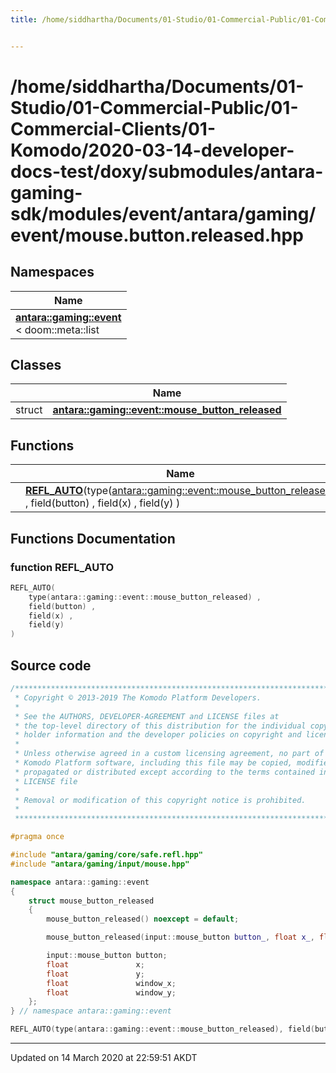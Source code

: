 ```yaml
---
title: /home/siddhartha/Documents/01-Studio/01-Commercial-Public/01-Commercial-Clients/01-Komodo/2020-03-14-developer-docs-test/doxy/submodules/antara-gaming-sdk/modules/event/antara/gaming/event/mouse.button.released.hpp


---
```


# /home/siddhartha/Documents/01-Studio/01-Commercial-Public/01-Commercial-Clients/01-Komodo/2020-03-14-developer-docs-test/doxy/submodules/antara-gaming-sdk/modules/event/antara/gaming/event/mouse.button.released.hpp







## Namespaces

| Name           |
| -------------- |
| **[antara::gaming::event](Namespaces/namespaceantara_1_1gaming_1_1event.md)** <br>< doom::meta::list  |

## Classes

|                | Name           |
| -------------- | -------------- |
| struct | **[antara::gaming::event::mouse_button_released](Classes/structantara_1_1gaming_1_1event_1_1mouse__button__released.md)**  |


## Functions

|                | Name           |
| -------------- | -------------- |
|  | **[REFL_AUTO](Files/mouse_8button_8released_8hpp.md#function-refl_auto)**(type([antara::gaming::event::mouse_button_released](Classes/structantara_1_1gaming_1_1event_1_1mouse__button__released.md)) , field(button) , field(x) , field(y) )  |







## Functions Documentation

### function REFL_AUTO

```cpp
REFL_AUTO(
    type(antara::gaming::event::mouse_button_released) ,
    field(button) ,
    field(x) ,
    field(y) 
)
```
































## Source code

```cpp
/******************************************************************************
 * Copyright © 2013-2019 The Komodo Platform Developers.                      *
 *                                                                            *
 * See the AUTHORS, DEVELOPER-AGREEMENT and LICENSE files at                  *
 * the top-level directory of this distribution for the individual copyright  *
 * holder information and the developer policies on copyright and licensing.  *
 *                                                                            *
 * Unless otherwise agreed in a custom licensing agreement, no part of the    *
 * Komodo Platform software, including this file may be copied, modified,     *
 * propagated or distributed except according to the terms contained in the   *
 * LICENSE file                                                               *
 *                                                                            *
 * Removal or modification of this copyright notice is prohibited.            *
 *                                                                            *
 ******************************************************************************/

#pragma once

#include "antara/gaming/core/safe.refl.hpp" 
#include "antara/gaming/input/mouse.hpp"    

namespace antara::gaming::event
{
    struct mouse_button_released
    {
        mouse_button_released() noexcept = default;

        mouse_button_released(input::mouse_button button_, float x_, float y_, float window_x_, float window_y_) noexcept;

        input::mouse_button button;
        float               x;
        float               y;
        float               window_x;
        float               window_y;
    };
} // namespace antara::gaming::event

REFL_AUTO(type(antara::gaming::event::mouse_button_released), field(button), field(x), field(y));
```


-------------------------------

Updated on 14 March 2020 at 22:59:51 AKDT
